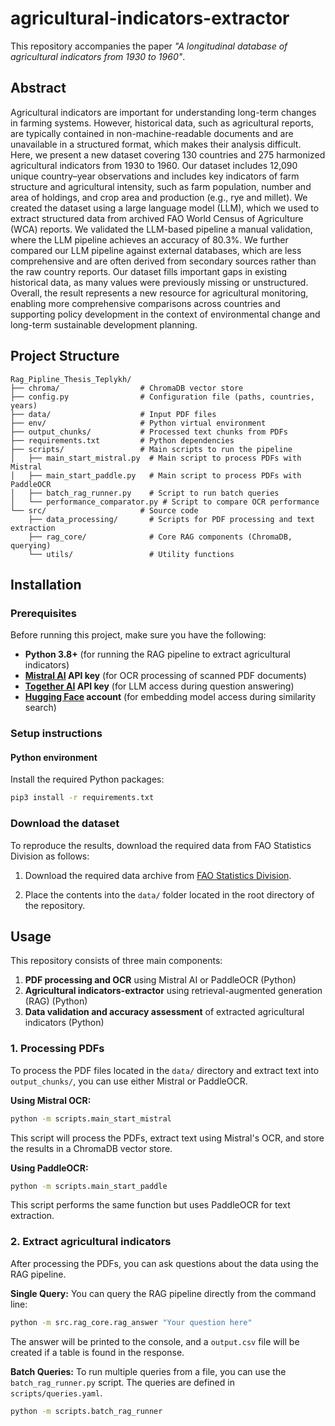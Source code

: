 # agricultural-indicators-extractor
This repository accompanies the paper *"A longitudinal database of agricultural indicators from 1930 to 1960"*.

## Abstract
Agricultural indicators are important for understanding long-term changes in farming systems. However, historical data, such as agricultural reports, are typically contained in non-machine-readable documents and are unavailable in a structured format, which makes their analysis difficult. Here, we present a new dataset covering 130 countries and 275 harmonized agricultural indicators from 1930 to 1960. Our dataset includes 12,090 unique country–year observations and includes key indicators of farm structure and agricultural intensity, such as farm population, number and area of holdings, and crop area and production (e.g., rye and millet). We created the dataset using a large language model (LLM), which we used to extract structured data from archived FAO World Census of Agriculture (WCA) reports. We validated the LLM-based pipeline a manual validation, where the LLM pipeline achieves an accuracy of 80.3\%. We further compared our LLM pipeline against external databases, which are less comprehensive and are often derived from secondary sources rather than the raw country reports. Our dataset fills important gaps in existing historical data, as many values were previously missing or unstructured. Overall, the result represents a new resource for agricultural monitoring, enabling more comprehensive comparisons across countries and supporting policy development in the context of environmental change and long-term sustainable development planning.

## Project Structure

```
Rag_Pipline_Thesis_Teplykh/
├── chroma/                  # ChromaDB vector store
├── config.py                # Configuration file (paths, countries, years)
├── data/                    # Input PDF files
├── env/                     # Python virtual environment
├── output_chunks/           # Processed text chunks from PDFs
├── requirements.txt         # Python dependencies
├── scripts/                 # Main scripts to run the pipeline
│   ├── main_start_mistral.py  # Main script to process PDFs with Mistral
│   ├── main_start_paddle.py   # Main script to process PDFs with PaddleOCR
│   ├── batch_rag_runner.py    # Script to run batch queries
│   └── performance_comparator.py # Script to compare OCR performance
└── src/                     # Source code
    ├── data_processing/       # Scripts for PDF processing and text extraction
    ├── rag_core/              # Core RAG components (ChromaDB, querying)
    └── utils/                 # Utility functions
```


## Installation
### Prerequisites

Before running this project, make sure you have the following:

- **Python 3.8+** (for running the RAG pipeline to extract agricultural indicators)
- **[Mistral AI](https://mistral.ai/) API key** (for OCR processing of scanned PDF documents)
- **[Together AI](https://www.together.ai/) API key** (for LLM access during question answering)
- **[Hugging Face](https://huggingface.co/) account** (for embedding model access during similarity search)

### Setup instructions
#### Python environment
Install the required Python packages:

```bash
pip3 install -r requirements.txt
``` 

### Download the dataset

To reproduce the results, download the required data from FAO Statistics Division as follows:

1. Download the required data archive from [FAO Statistics Division]( https://www.fao.org/statistics/resources/3/en?indexCatalogue=search-index-statistics&wordsMode=AllWords&fallbacklang=en&tags=299a3613-92eb-4458-92a5-40ad0ff55bff&searchQuery=*%3a*&tabInx=0).

2. Place the contents into the `data/` folder located in the root directory of the repository.

## Usage

This repository consists of three main components:

1. **PDF processing and OCR** using Mistral AI or PaddleOCR (Python)
2. **Agricultural indicators-extractor** using retrieval-augmented generation (RAG) (Python)
3. **Data validation and accuracy assessment** of extracted agricultural indicators (Python)

### 1. Processing PDFs

To process the PDF files located in the `data/` directory and extract text into `output_chunks/`, you can use either Mistral or PaddleOCR.

**Using Mistral OCR:**
```bash
python -m scripts.main_start_mistral
```
This script will process the PDFs, extract text using Mistral's OCR, and store the results in a ChromaDB vector store.

**Using PaddleOCR:**
```bash
python -m scripts.main_start_paddle
```
This script performs the same function but uses PaddleOCR for text extraction.

### 2. Extract agricultural indicators

After processing the PDFs, you can ask questions about the data using the RAG pipeline.

**Single Query:**
You can query the RAG pipeline directly from the command line:
```bash
python -m src.rag_core.rag_answer "Your question here"
```

The answer will be printed to the console, and a `output.csv` file will be created if a table is found in the response.

**Batch Queries:**
To run multiple queries from a file, you can use the `batch_rag_runner.py` script. The queries are defined in `scripts/queries.yaml`.
```bash
python -m scripts.batch_rag_runner
```